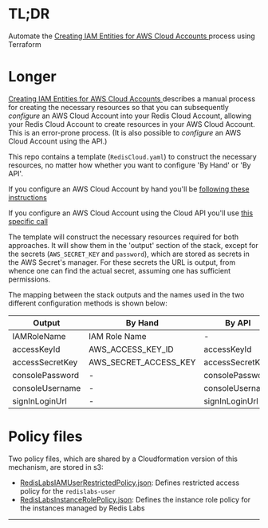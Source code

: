   # TL;DR
  Automate the [Creating IAM Entities for AWS Cloud Accounts 
](https://docs.redislabs.com/latest/rc/how-to/creating-aws-user-redis-enterprise-vpc/) process using Terraform

# Longer

[Creating IAM Entities for AWS Cloud Accounts 
](https://docs.redislabs.com/latest/rc/how-to/creating-aws-user-redis-enterprise-vpc/) describes a manual process for creating the necessary resources so that you can subsequently _configure_ an AWS Cloud Account into your Redis Cloud Account, allowing your Redis Cloud Account to create resources in your AWS Cloud Account. This is an error-prone process. (It is also possible to _configure_ an AWS Cloud Account using the API.)

This repo contains a template (`RedisCloud.yaml`) to construct the necessary resources, no matter how whether you want to configure 'By Hand' or 'By API'.

If you configure an AWS Cloud Account by hand you'll be [following these instructions](https://docs.redislabs.com/latest/rc/how-to/view-edit-cloud-account/)

If you configure an AWS Cloud Account using the Cloud API you'll use [this specific call](https://api.redislabs.com/v1/swagger-ui.html#/Cloud%20Accounts/createCloudAccountUsingPOST)
  
The template will construct the necessary resources required for both approaches. It will show them in the 'output' section of the stack, except for the secrets (`AWS_SECRET_KEY` and `password`), which are stored as secrets in the AWS Secret's manager. For these secrets the URL is output, from whence one can find the actual secret, assuming one has sufficient permissions.

The mapping between the stack outputs and the names used in the two different configuration methods is shown below:
  
| Output | By Hand | By API|
|---------|---|---|
| IAMRoleName | IAM Role Name | - |
| accessKeyId | AWS_ACCESS_KEY_ID | accessKeyId |
| accessSecretKey | AWS_SECRET_ACCESS_KEY | accessSecretKey |
| consolePassword | - | consolePassword |
| consoleUsername| - | consoleUsername |
| signInLoginUrl | - | signInLoginUrl |

 # Policy files
 Two policy files, which are shared by a Cloudformation version of this mechanism, are stored in s3:
 
 - [RedisLabsIAMUserRestrictedPolicy.json]: Defines restricted access policy for the `redislabs-user`
 - [RedisLabsInstanceRolePolicy.json]: Defines the instance role policy for the instances managed by Redis Labs
 ----------
 
[RedisLabsIAMUserRestrictedPolicy.json]: https://s3.amazonaws.com/cloudformation-templates.redislabs.com/RedisLabsIAMUserRestrictedPolicy.json

[RedisLabsInstanceRolePolicy.json]: https://s3.amazonaws.com/cloudformation-templates.redislabs.com/RedisLabsInstanceRolePolicy.json


